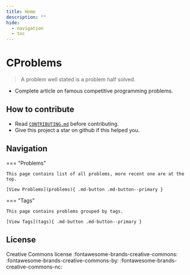 ```yaml
---
title: Home
description: ""
hide:
  - navigation
  - toc
---
```


# CProblems

> A problem well stated is a problem half solved.

- Complete article on famous competitive programming problems.

## How to contribute

- Read
  [`CONTRIBUTING.md`](https://github.com/shivanshu-semwal/CProblems/blob/master/CONTRIBUTING.md)
  before contributing.
- Give this project a star on github if this helped you.

## Navigation

=== "Problems"

    This page contains list of all problems, more recent one are at the top.
    
    [View Problems](problems){ .md-button .md-button--primary }

=== "Tags"

    This page contains problems grouped by tags.

    [View Tags](tags){ .md-button .md-button--primary }

## License

Creative Commons license
:fontawesome-brands-creative-commons:
:fontawesome-brands-creative-commons-by:
:fontawesome-brands-creative-commons-nc:
